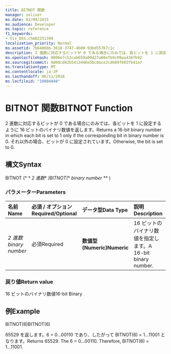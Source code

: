 ```yaml
---
title: BITNOT 関数
manager: soliver
ms.date: 03/09/2015
ms.audience: Developer
ms.topic: reference
f1_keywords:
- Vis_DSS.chm82251399
localization_priority: Normal
ms.assetid: 7b6486bb-3618-3747-4b00-93bd55767c1c
description: 2 進数に対応するビットが 0 である場合にのみでは、各ビットを 1 に設定するように 16 ビットのバイナリ数値を返します。 それ以外の場合、ビットが 0 に設定されています。
ms.openlocfilehash: 0806e7c52cab659a09d27a60efb9c09aa436fb92
ms.sourcegitcommit: 9d60cd82b5413446e5bc8ace2cd689f683fb41a7
ms.translationtype: MT
ms.contentlocale: ja-JP
ms.lasthandoff: 06/11/2018
ms.locfileid: "19804848"
---
```

# <a name="bitnot-function"></a><span data-ttu-id="f7600-104">BITNOT 関数</span><span class="sxs-lookup"><span data-stu-id="f7600-104">BITNOT Function</span></span>

<span data-ttu-id="f7600-105">2 進数に対応するビットが 0 である場合にのみでは、各ビットを 1 に設定するように 16 ビットのバイナリ数値を返します。</span><span class="sxs-lookup"><span data-stu-id="f7600-105">Returns a 16-bit binary number in which each bit is set to 1 only if the corresponding bit in binary number is 0.</span></span> <span data-ttu-id="f7600-106">それ以外の場合、ビットが 0 に設定されています。</span><span class="sxs-lookup"><span data-stu-id="f7600-106">Otherwise, the bit is set to 0.</span></span>
  
## <a name="syntax"></a><span data-ttu-id="f7600-107">構文</span><span class="sxs-lookup"><span data-stu-id="f7600-107">Syntax</span></span>

<span data-ttu-id="f7600-108">BITNOT (* * *2 進数** *)</span><span class="sxs-lookup"><span data-stu-id="f7600-108">BITNOT(** *binary number* ** )</span></span> 
  
### <a name="parameters"></a><span data-ttu-id="f7600-109">パラメーター</span><span class="sxs-lookup"><span data-stu-id="f7600-109">Parameters</span></span>

|<span data-ttu-id="f7600-110">**名前**</span><span class="sxs-lookup"><span data-stu-id="f7600-110">**Name**</span></span>|<span data-ttu-id="f7600-111">**必須 / オプション**</span><span class="sxs-lookup"><span data-stu-id="f7600-111">**Required/Optional**</span></span>|<span data-ttu-id="f7600-112">**データ型**</span><span class="sxs-lookup"><span data-stu-id="f7600-112">**Data Type**</span></span>|<span data-ttu-id="f7600-113">**説明**</span><span class="sxs-lookup"><span data-stu-id="f7600-113">**Description**</span></span>|
|:-----|:-----|:-----|:-----|
| <span data-ttu-id="f7600-114">_2 進数_</span><span class="sxs-lookup"><span data-stu-id="f7600-114">_binary number_</span></span> <br/> |<span data-ttu-id="f7600-115">必須</span><span class="sxs-lookup"><span data-stu-id="f7600-115">Required</span></span>  <br/> |<span data-ttu-id="f7600-116">**数値型 (Numeric)**</span><span class="sxs-lookup"><span data-stu-id="f7600-116">**Numeric**</span></span> <br/> |<span data-ttu-id="f7600-117">16 ビットのバイナリ数値を指定します。</span><span class="sxs-lookup"><span data-stu-id="f7600-117">A 16-bit binary number.</span></span>  <br/> |
   
### <a name="return-value"></a><span data-ttu-id="f7600-118">戻り値</span><span class="sxs-lookup"><span data-stu-id="f7600-118">Return value</span></span>

<span data-ttu-id="f7600-119">16 ビットのバイナリ数値</span><span class="sxs-lookup"><span data-stu-id="f7600-119">16-bit Binary</span></span>
  
## <a name="example"></a><span data-ttu-id="f7600-120">例</span><span class="sxs-lookup"><span data-stu-id="f7600-120">Example</span></span>

<span data-ttu-id="f7600-121">BITNOT(6)</span><span class="sxs-lookup"><span data-stu-id="f7600-121">BITNOT(6)</span></span>
  
<span data-ttu-id="f7600-p103">65529 を返します。6 = 0...00110 であり、したがって BITNOT(6) = 1...11001 となります。</span><span class="sxs-lookup"><span data-stu-id="f7600-p103">Returns 65529. The 6 = 0...00110. Therefore, BITNOT(6) = 1...11001.</span></span>
  

